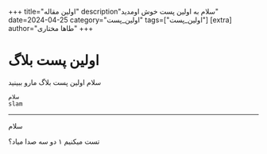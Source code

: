 +++ 
title="اولین مقاله" 
description"سلام به اولین پست خوش اومدید" 
date=2024-04-25 
category="اولین_پست" 
tags=["اولین_پست"] 
[extra] author="طاها مختاری" +++


# اولین پست بلاگ

سلام
اولین پست بلاگ مارو ببینید

```
سلام
slam
```
- - -
سلام

تست میکنیم ۱ دو سه صدا میاد؟
